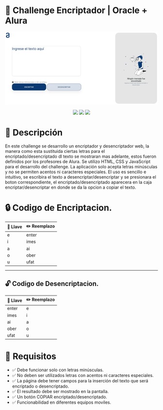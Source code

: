 # 🚀 Challenge Encriptador | Oracle + Alura
<p align="center" >
     <img src="https://github.com/OscarOG88/challengeEncriptar/blob/main/imagenProyecto.jpg">
</p>
<div align="center">
    <img src="https://img.shields.io/badge/JavaScript-FEFF01?logo=javascript&logoColor=000000&style=for-the-badge"/>
    <img src="https://img.shields.io/badge/HTML-EC6231?logo=html5&logoColor=FFFFFF&style=for-the-badge" />
    <img src="https://img.shields.io/badge/CSS-01A3D8?logo=css3&logoColor=FFFFFF&style=for-the-badge" />
</div>

# 📝 Descripción

En este challenge se desarrollo un encriptador y desencriptador web, la manera como esta sustituida ciertas letras para el encriptado/desencriptado dl texto se mostraran mas adelante, estos fueron definidos por los profesores de Alura. 
Se utilizo HTML, CSS y JavaScript para el desarrollo del challenge. La aplicación solo acepta letras minúsculas y no se permiten acentos ni caracteres especiales.
El uso es sencillo e intuitivo, se escribira el texto a desencriptar/desencriptar y se presionara el boton correspondiente, el encriptado/desencriptado aparecera en la caja encriptar/desencriptar en donde se da la opcion a copiar el texto.

# 🔒 Codigo de Encriptacion.
| 🔑 Llave | ✏️ Reemplazo |
|-----------|-----------|
| e | enter |
| i | imes |
| a | ai |
| o | ober |
| u | ufat |

---

## 🔓 Codigo de Desencriptacion.
| 🔑 Llave | ✏️ Reemplazo |
|-----------|-----------|
| enter | e |
| imes | i |
| ai | a |
| ober | o |
| ufat | u |

# 📑 Requisitos

- ✅ Debe funcionar solo con letras minúsculas.
- ✅ No deben ser utilizados letras con acentos ni caracteres especiales.
- ✅ La página debe tener campos para la inserción del texto que será encriptado o desencriptado.
- ✅ El resultado debe ser mostrado en la pantalla.
- ✅ Un botón COPIAR encriptado/desencriptado.
- ✅ Funcionabilidad en diferentes equipos moviles.
